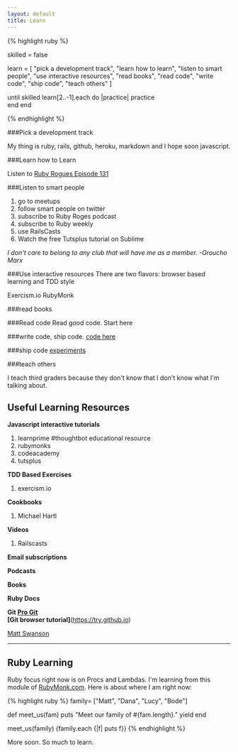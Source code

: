```yaml
---
layout: default
title: Learn
---
```


{% highlight ruby %}

  skilled = false

  learn = [
    "pick a development track",
    "learn how to learn",
    "listen to smart people",
    "use interactive resources",
    "read books",
    "read code", 
    "write code", 
    "ship code",
    "teach others"
  ]

  until skilled
    learn[2..-1].each do |practice|
      practice\
    end
  end

{% endhighlight %}

###Pick a development track

My thing is ruby, rails, github, heroku, markdown and I hope soon javascript. 

###Learn how to Learn

Listen to [Ruby Rogues Episode 131](rubyrogues.com/131-rr-how-to-learn) 

###Listen to smart people

1. go to meetups
2. follow smart people on twitter
3. subscribe to Ruby Roges podcast
4. subscribe to Ruby weekly
5. use RailsCasts
6. Watch the free Tutsplus tutorial on Sublime

*I don't care to belong to any club that will have me as a member.  -Groucho Marx*

###Use interactive resources
There are two flavors: browser based learning and TDD style

Exercism.io
RubyMonk

###read books


###Read code
Read good code. Start here

###write code, ship code. 
[code here](https://github.com/matthewnewell)

###ship code
[experiments](#)

###teach others

I teach third graders because they don't know that I don't know what I'm talking about. 


Useful Learning Resources
--------------
**Javascript interactive tutorials**
1. learnprime #thoughtbot educational resource
2. rubymonks
3. codeacademy
4. tutsplus

**TDD Based Exercises**
1. exercism.io


**Cookbooks**
1. Michael Hartl

**Videos**
1. Railscasts

**Email subscriptions**

**Podcasts**

**Books**

**Ruby Docs**

**Git
[Pro Git](git-scm.com/book)  
[Git browser tutorial]**(https://try.github.io)

[Matt Swanson](http://www.mdswanson.com/)




-------------

Ruby Learning
-------------
Ruby focus right now is on Procs and Lambdas. I'm learning from this module of [RubyMonk.com](https://rubymonk.com/learning/books/4-ruby-primer-ascent/chapters/18-blocks/lessons/64-blocks-procs-lambdas). Here is about where I am right now:

{% highlight ruby %}
family= ["Matt", "Dana", "Lucy", "Bode"]

def meet_us(fam)
  puts "Meet our family of #{fam.length}."
  yield
end

meet_us(family) {family.each {|f| puts f}}
{% endhighlight %}

More soon. So much to learn.
